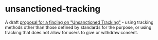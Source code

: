 # unsanctioned-tracking
A draft [proposal for a finding on "Unsanctioned Tracking"](https://w3ctag.github.io/unsanctioned-tracking/) - using tracking methods other than those
defined by standards for the purpose, or using tracking that does not allow for users to give or withdraw consent.

